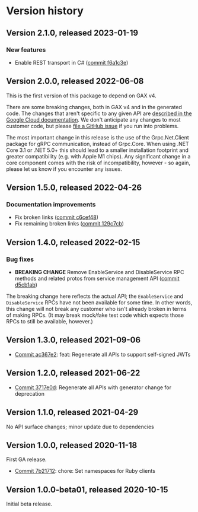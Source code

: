 # Version history

## Version 2.1.0, released 2023-01-19

### New features

- Enable REST transport in C# ([commit f6a1c3e](https://github.com/googleapis/google-cloud-dotnet/commit/f6a1c3e8930f0e8209a079352765be3bb9039be2))

## Version 2.0.0, released 2022-06-08

This is the first version of this package to depend on GAX v4.

There are some breaking changes, both in GAX v4 and in the generated
code. The changes that aren't specific to any given API are [described in the Google Cloud
documentation](https://cloud.google.com/dotnet/docs/reference/help/breaking-gax4).
We don't anticipate any changes to most customer code, but please [file a
GitHub issue](https://github.com/googleapis/google-cloud-dotnet/issues/new/choose)
if you run into problems.

The most important change in this release is the use of the Grpc.Net.Client package
for gRPC communication, instead of Grpc.Core. When using .NET Core 3.1 or .NET 5.0+
this should lead to a smaller installation footprint and greater compatibility (e.g.
with Apple M1 chips). Any significant change in a core component comes with the risk
of incompatibility, however - so again, please let us know if you encounter any
issues.


## Version 1.5.0, released 2022-04-26

### Documentation improvements

- Fix broken links ([commit c6cef48](https://github.com/googleapis/google-cloud-dotnet/commit/c6cef48acd6124c4a724695e501f2b6943233021))
- Fix remaining broken links ([commit 129c7cb](https://github.com/googleapis/google-cloud-dotnet/commit/129c7cbad009a12a5fc9273d6bb9e34e280c0dd7))
## Version 1.4.0, released 2022-02-15

### Bug fixes

- **BREAKING CHANGE** Remove EnableService and DisableService RPC methods and related protos from service management API ([commit d5cb1ab](https://github.com/googleapis/google-cloud-dotnet/commit/d5cb1abcd3ed51c1b1d22b622900fac9caf727ca))

The breaking change here reflects the actual API; the `EnableService` and `DisableService` RPCs have not been available for some time. In other words, this change will not break any customer who isn't already broken in terms of making RPCs. (It may break mock/fake test code which expects those RPCs to still be available, however.)

## Version 1.3.0, released 2021-09-06

- [Commit ac367e2](https://github.com/googleapis/google-cloud-dotnet/commit/ac367e2): feat: Regenerate all APIs to support self-signed JWTs

## Version 1.2.0, released 2021-06-22

- [Commit 3717e0d](https://github.com/googleapis/google-cloud-dotnet/commit/3717e0d): Regenerate all APIs with generator change for deprecation

## Version 1.1.0, released 2021-04-29

No API surface changes; minor update due to dependencies

## Version 1.0.0, released 2020-11-18

First GA release.

- [Commit 7b21712](https://github.com/googleapis/google-cloud-dotnet/commit/7b21712): chore: Set namespaces for Ruby clients

## Version 1.0.0-beta01, released 2020-10-15

Initial beta release.


